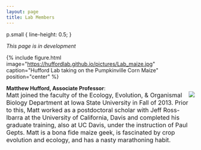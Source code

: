 ```yaml
---
layout: page
title: Lab Members
---
```


p.small {
  line-height: 0.5;
}

<i>This page is in development</i>

{% include figure.html image="https://huffordlab.github.io/pictures/Lab_maize.jpg" caption="Hufford Lab taking on the Pumpkinville Corn Maize" position="center" %}


<p class="small"><b>Matthew Hufford, Associate Professor</b>: <br>
<img src="https://huffordlab.github.io/pictures/Matt.jpg" align="right"><font size="3">Matt joined the faculty of the Ecology, Evolution, & Organismal Biology Department at Iowa State University in Fall of 2013. Prior to this, Matt worked as a postdoctoral scholar with Jeff Ross-Ibarra at the University of California, Davis and completed his graduate training, also at UC Davis, under the instruction of Paul Gepts. Matt is a bona fide maize geek, is fascinated by crop evolution and ecology, and has a nasty marathoning habit.</font></p>